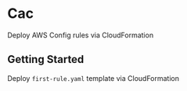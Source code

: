 # Cac
Deploy AWS Config rules via CloudFormation
## Getting Started
Deploy ```first-rule.yaml``` template via CloudFormation
